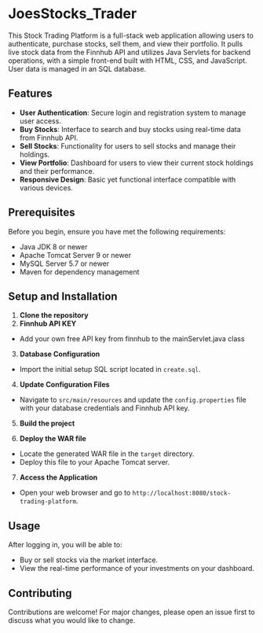 # JoesStocks_Trader



This Stock Trading Platform is a full-stack web application allowing users to authenticate, purchase stocks, sell them, and view their portfolio. It pulls live stock data from the Finnhub API and utilizes Java Servlets for backend operations, with a simple front-end built with HTML, CSS, and JavaScript. User data is managed in an SQL database.

## Features

- **User Authentication**: Secure login and registration system to manage user access.
- **Buy Stocks**: Interface to search and buy stocks using real-time data from Finnhub API.
- **Sell Stocks**: Functionality for users to sell stocks and manage their holdings.
- **View Portfolio**: Dashboard for users to view their current stock holdings and their performance.
- **Responsive Design**: Basic yet functional interface compatible with various devices.

## Prerequisites

Before you begin, ensure you have met the following requirements:
- Java JDK 8 or newer
- Apache Tomcat Server 9 or newer
- MySQL Server 5.7 or newer
- Maven for dependency management

## Setup and Installation

1. **Clone the repository**
2. **Finnhub API KEY**
- Add your own free API key from finnhub to the mainServlet.java class

3. **Database Configuration**
- Import the initial setup SQL script located in `create.sql`.

4. **Update Configuration Files**
- Navigate to `src/main/resources` and update the `config.properties` file with your database credentials and Finnhub API key.

5. **Build the project**
  
6. **Deploy the WAR file**
- Locate the generated WAR file in the `target` directory.
- Deploy this file to your Apache Tomcat server.

7. **Access the Application**
- Open your web browser and go to `http://localhost:8080/stock-trading-platform`.

## Usage

After logging in, you will be able to:
- Buy or sell stocks via the market interface.
- View the real-time performance of your investments on your dashboard.

## Contributing

Contributions are welcome! For major changes, please open an issue first to discuss what you would like to change.


